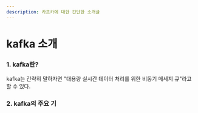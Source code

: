 ```yaml
---
description: 카프카에 대한 간단한 소개글
---
```


# kafka 소개

### 1. kafka란?

kafka는 간략히 말하자면 "대용량 실시간 데이터 처리를 위한 비동기 메세지 큐"라고 할 수 있다. 

### 2. kafka의 주요 기

